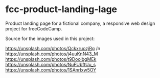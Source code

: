 # fcc-product-landing-lage
Product landing page for a fictional company, a responsive web design project for freeCodeCamp.

Source for the images used in this project:

https://unsplash.com/photos/QckxruozjRg /n
https://unsplash.com/photos/j4uuKnN43_M
https://unsplash.com/photos/t9DooibgMEk
https://unsplash.com/photos/NuFUbftUu_s
https://unsplash.com/photos/1SAnrIxw5OY
